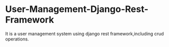 # User-Management-Django-Rest-Framework

It is a user management system using django rest framework,including crud operations.

